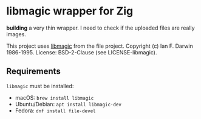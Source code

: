 # libmagic  wrapper for Zig

**building** a very thin wrapper. I need to check if the uploaded files are really images.

This project uses [libmagic](https://man7.org/linux/man-pages/man3/libmagic.3.html#LIBRARY) from the file project.
Copyright (c) Ian F. Darwin 1986-1995.
License: BSD-2-Clause (see LICENSE-libmagic).

## Requirements

`libmagic` must be installed:

- macOS: `brew install libmagic`
- Ubuntu/Debian: `apt install libmagic-dev`
- Fedora: `dnf install file-devel`

